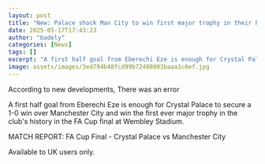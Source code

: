 ```yaml
---
layout: post
title: "New: Palace shock Man City to win first major trophy in their history"
date: 2025-05-17T17:43:23
author: "badely"
categories: [News]
tags: []
excerpt: "A first half goal from Eberechi Eze is enough for Crystal Palace to secure a 1-0 win over Manchester City and win the first ever major trophy in the c"
image: assets/images/3ed794b48fcd99b72480003baaa1c6ef.jpg
---
```


According to new developments, There was an error

A first half goal from Eberechi Eze is enough for Crystal Palace to secure a 1-0 win over Manchester City and win the first ever major trophy in the club's history in the FA Cup final at Wembley Stadium.

MATCH REPORT: FA Cup Final - Crystal Palace vs Manchester City

Available to UK users only.

